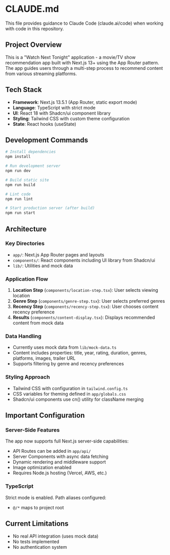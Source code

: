 # CLAUDE.md

This file provides guidance to Claude Code (claude.ai/code) when working with code in this repository.

## Project Overview

This is a "Watch Next Tonight" application - a movie/TV show recommendation app built with Next.js 13+ using the App Router pattern. The app guides users through a multi-step process to recommend content from various streaming platforms.

## Tech Stack

- **Framework**: Next.js 13.5.1 (App Router, static export mode)
- **Language**: TypeScript with strict mode
- **UI**: React 18 with Shadcn/ui component library
- **Styling**: Tailwind CSS with custom theme configuration
- **State**: React hooks (useState)

## Development Commands

```bash
# Install dependencies
npm install

# Run development server
npm run dev

# Build static site
npm run build

# Lint code
npm run lint

# Start production server (after build)
npm run start
```

## Architecture

### Key Directories
- `app/`: Next.js App Router pages and layouts
- `components/`: React components including UI library from Shadcn/ui
- `lib/`: Utilities and mock data

### Application Flow
1. **Location Step** (`components/location-step.tsx`): User selects viewing location
2. **Genre Step** (`components/genre-step.tsx`): User selects preferred genres
3. **Recency Step** (`components/recency-step.tsx`): User chooses content recency preference
4. **Results** (`components/content-display.tsx`): Displays recommended content from mock data

### Data Handling
- Currently uses mock data from `lib/mock-data.ts`
- Content includes properties: title, year, rating, duration, genres, platforms, images, trailer URL
- Supports filtering by genre and recency preferences

### Styling Approach
- Tailwind CSS with configuration in `tailwind.config.ts`
- CSS variables for theming defined in `app/globals.css`
- Shadcn/ui components use cn() utility for className merging

## Important Configuration

### Server-Side Features
The app now supports full Next.js server-side capabilities:
- API Routes can be added in `app/api/`
- Server Components with async data fetching
- Dynamic rendering and middleware support
- Image optimization enabled
- Requires Node.js hosting (Vercel, AWS, etc.)

### TypeScript
Strict mode is enabled. Path aliases configured:
- `@/*` maps to project root

## Current Limitations
- No real API integration (uses mock data)
- No tests implemented
- No authentication system